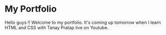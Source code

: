 # My Portfolio

Hello guys !! Welcome to my portfolio. It's coming up tomorrow when I learn HTML  and CSS with Tanay Pratap live on Youtube.